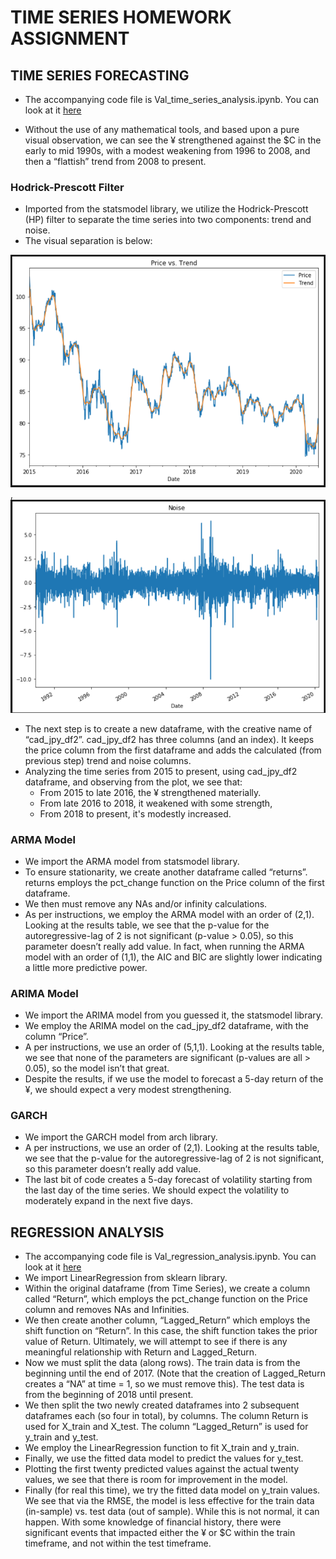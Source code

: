 # TIME SERIES HOMEWORK ASSIGNMENT

## TIME SERIES FORECASTING

* The accompanying code file is Val_time_series_analysis.ipynb.   You can look at it [here](Val_time_series_analysis.ipynb)

- Without the use of any mathematical tools, and based upon a pure visual observation, we can see the ¥ strengthened against the $C in the early to mid 1990s, with a modest weakening from 1996 to 2008, and then a “flattish” trend from 2008 to present.

### Hodrick-Prescott Filter
- Imported from the statsmodel library, we utilize the Hodrick-Prescott (HP) filter to separate the time series into two components:  trend and noise.   
- The visual separation is below:

![Price_Trend](Price_vs._Trend.PNG), ![Noise](Noise.PNG)

- The next step is to create a new dataframe, with the creative name of “cad_jpy_df2”.   cad_jpy_df2 has three columns (and an index).   It keeps the price column from the first dataframe and adds the calculated (from previous step) trend and noise columns.
- Analyzing the time series from 2015 to present, using cad_jpy_df2 dataframe, and observing from the plot, we see that:
  - From 2015 to late 2016, the ¥ strengthened materially.  
  - From late 2016 to 2018, it weakened with some strength,  
  - From 2018 to present, it's modestly increased.

### ARMA Model
- We import the ARMA model from statsmodel library.
- To ensure stationarity, we create another dataframe called “returns”.   returns employs the pct_change function on the Price column of the first dataframe.  
- We then must remove any NAs and/or infinity calculations.
- As per instructions, we employ the ARMA model with an order of (2,1).   Looking at the results table, we see that the p-value for the autoregressive-lag of 2 is not significant (p-value > 0.05), so this parameter doesn’t really add value.  In fact, when running the ARMA model with an order of (1,1), the AIC and BIC are slightly lower indicating a little more predictive power. 

### ARIMA Model
- We import the ARIMA model from you guessed it, the statsmodel library.
- We employ the ARIMA model on the cad_jpy_df2 dataframe, with the column “Price”.
- A per instructions, we use an order of (5,1,1).   Looking at the results table, we see that none of the parameters are significant (p-values are all > 0.05), so the model isn’t that great.  
- Despite the results, if we use the model to forecast a 5-day return of the ¥, we should expect a very modest strengthening.


### GARCH
- We import the GARCH model from arch library.
- A per instructions, we use an order of (2,1).   Looking at the results table, we see that the p-value for the autoregressive-lag of 2 is not significant, so this parameter doesn’t really add value.  
- The last bit of code creates a 5-day forecast of volatility starting from the last day of the time series.   We should expect the volatility to moderately expand in the next five days.



## REGRESSION ANALYSIS

- The accompanying code file is Val_regression_analysis.ipynb. You can look at it [here](Val_regression_analysis.ipynb)
- We import LinearRegression from sklearn library.
- Within the original dataframe (from Time Series), we create a column called “Return”, which employs the pct_change function on the Price column and removes NAs and Infinities.    
- We then create another column, “Lagged_Return” which employs the shift function on “Return”.   In this case, the shift function takes the prior value of Return.  Ultimately, we will attempt to see if there is any meaningful relationship with Return and Lagged_Return.
- Now we must split the data (along rows).   The train data is from the beginning until the end of 2017.  (Note that the creation of Lagged_Return creates a “NA” at time = 1, so we must remove this).  The test data is from the beginning of 2018 until present.  
- We then split the two newly created dataframes into 2 subsequent dataframes each (so four in total), by columns.  The column Return is used for X_train and X_test.   The column “Lagged_Return” is used for y_train and y_test.  
- We employ the LinearRegression function to fit X_train and y_train.   
- Finally, we use the fitted data model to predict the values for y_test.  
- Plotting the first twenty predicted values against the actual twenty values, we see that there is room for improvement in the model.
- Finally (for real this time), we try the fitted data model on y_train values.   We see that via the RMSE, the model is less effective for the train data (in-sample) vs. test data (out of sample).   While this is not normal, it can happen.  With some knowledge of financial history, there were significant events that impacted either the ¥ or $C within the train timeframe, and not within the test timeframe.

